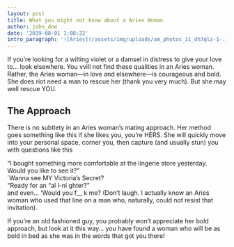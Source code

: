 ```yaml
---
layout: post
title: What you might not know about a Aries Woman
author: john_doe
date: '2019-08-01 1:08:22'
intro_paragraph: '![Aries](/assets/img/uploads/am_photos_11_dh7qlz-1-.jpg)'
---
```

If you’re looking for a wilting violet or a damsel in distress to give your love to… look elsewhere. You vvill not find these qualities in an Aries woman. Rather, the Aries woman—in love and elsewhere—is courageous and bold. She does riot need a man to rescue her (thank you very much). But she may well rescue YOU.

## The Approach

There is no subtlety in an Aries woman’s mating approach. Her method goes something like this if she likes you, you’re HERS. She will quickly move into your personal space, corner you, then capture (and usually stun) you with questions like this

“I bought something more comfortable at the lingerie store yesterday. Would you like to see it?”\
`Wanna see MY Victoria’s Secret?\
“Ready for an “al l-ni ghter?”\
and even… ‘Would you f__ k me? (Don’t laugh. I actually know an Aries woman who used that line on a man who, naturally, could not resist that invitation).

If you’re an old fashioned guy, you probably won’t appreciate her bold approach, but look at it this way… you have found a woman who will be as bold in bed as she was in the words that got you there!
